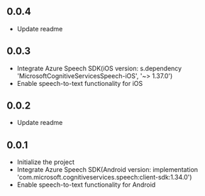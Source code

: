 ## 0.0.4

* Update readme

## 0.0.3

* Integrate Azure Speech SDK(iOS version:  s.dependency 'MicrosoftCognitiveServicesSpeech-iOS', '~> 1.37.0')
* Enable speech-to-text functionality for iOS

## 0.0.2

* Update readme

## 0.0.1

* Initialize the project
* Integrate Azure Speech SDK(Android version: implementation 'com.microsoft.cognitiveservices.speech:client-sdk:1.34.0')
* Enable speech-to-text functionality for Android
